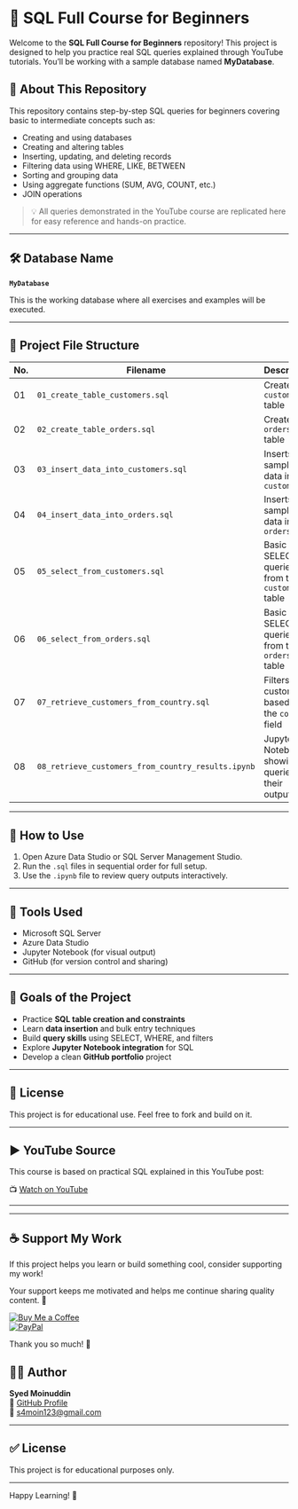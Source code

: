 # 📘 SQL Full Course for Beginners

Welcome to the **SQL Full Course for Beginners** repository! This project is designed to help you practice real SQL queries explained through YouTube tutorials. You’ll be working with a sample database named **MyDatabase**.

## 📌 About This Repository

This repository contains step-by-step SQL queries for beginners covering basic to intermediate concepts such as:
- Creating and using databases
- Creating and altering tables
- Inserting, updating, and deleting records
- Filtering data using WHERE, LIKE, BETWEEN
- Sorting and grouping data
- Using aggregate functions (SUM, AVG, COUNT, etc.)
- JOIN operations

> 💡 All queries demonstrated in the YouTube course are replicated here for easy reference and hands-on practice.

---

## 🛠️ Database Name
**`MyDatabase`**

This is the working database where all exercises and examples will be executed.

---

## 📁 Project File Structure

| No. | Filename                                         | Description                                           |
|-----|--------------------------------------------------|-------------------------------------------------------|
| 01  | `01_create_table_customers.sql`                  | Creates the `customers` table                        |
| 02  | `02_create_table_orders.sql`                     | Creates the `orders` table                           |
| 03  | `03_insert_data_into_customers.sql`              | Inserts sample data into `customers`                 |
| 04  | `04_insert_data_into_orders.sql`                 | Inserts sample data into `orders`                    |
| 05  | `05_select_from_customers.sql`                   | Basic SELECT queries from the `customers` table      |
| 06  | `06_select_from_orders.sql`                      | Basic SELECT queries from the `orders` table         |
| 07  | `07_retrieve_customers_from_country.sql`         | Filters customers based on the `country` field       |
| 08  | `08_retrieve_customers_from_country_results.ipynb` | Jupyter Notebook showing queries and their outputs |

---

## 🚀 How to Use

1. Open Azure Data Studio or SQL Server Management Studio.
2. Run the `.sql` files in sequential order for full setup.
3. Use the `.ipynb` file to review query outputs interactively.

---

## 🧰 Tools Used

- Microsoft SQL Server
- Azure Data Studio
- Jupyter Notebook (for visual output)
- GitHub (for version control and sharing)

---

## 📌 Goals of the Project

- Practice **SQL table creation and constraints**
- Learn **data insertion** and bulk entry techniques
- Build **query skills** using SELECT, WHERE, and filters
- Explore **Jupyter Notebook integration** for SQL
- Develop a clean **GitHub portfolio** project

---

## 📄 License

This project is for educational use. Feel free to fork and build on it.

---

## ▶️ YouTube Source

This course is based on practical SQL explained in this YouTube post:  

📺 [Watch on YouTube](http://youtube.com/post/UgkxqugNPrRXtLYjZC888ZoDnhcrjimtXoZ8?si=hAMLf6pDe2esuDyj)

---

---

## ☕ Support My Work

If this project helps you learn or build something cool, consider supporting my work!  

Your support keeps me motivated and helps me continue sharing quality content. 🙌

[![Buy Me a Coffee](https://img.shields.io/badge/☕-Buy_Me_A_Coffee-yellow?style=flat-square)](https://coff.ee/syedmoin)  
[![PayPal](https://img.shields.io/badge/💰-Donate_via_PayPal-blue?style=flat-square)](https://paypal.me/syedmoinuddin101)

Thank you so much! 🙏


## 🧑‍💻 Author
**Syed Moinuddin**  
🔗 [GitHub Profile](https://github.com/Syed-Moinuddin2025)  
📧 s4moin123@gmail.com

---

## ✅ License
This project is for educational purposes only.

---

Happy Learning! 🚀
